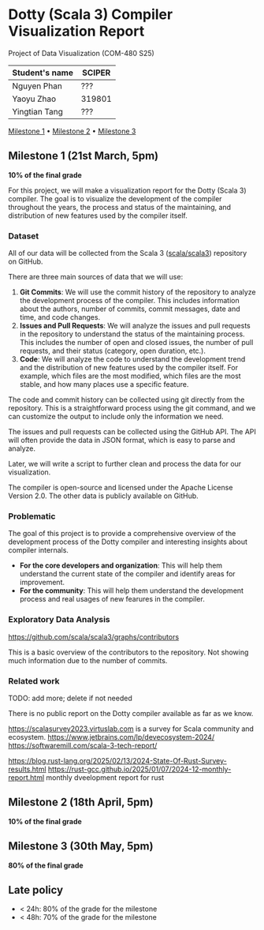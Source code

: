 # Dotty (Scala 3) Compiler Visualization Report

Project of Data Visualization (COM-480 S25)

| Student's name | SCIPER |
| -------------- | ------ |
| Nguyen Phan | ??? |
| Yaoyu Zhao | 319801 |
| Yingtian Tang | ??? |

[Milestone 1](#milestone-1) • [Milestone 2](#milestone-2) • [Milestone 3](#milestone-3)

## Milestone 1 (21st March, 5pm)

**10% of the final grade**

<!-- This is a preliminary milestone to let you set up goals for your final project and assess the feasibility of your ideas.
Please, fill the following sections about your project.

*(max. 2000 characters per section)* -->

For this project, we will make a visualization report for the Dotty (Scala 3) compiler. 
The goal is to visualize the development of the compiler throughout the years,
the process and status of the maintaining, and distribution of new features used by the compiler itself.

### Dataset

<!-- > Find a dataset (or multiple) that you will explore. Assess the quality of the data it contains and how much preprocessing / data-cleaning it will require before tackling visualization. We recommend using a standard dataset as this course is not about scraping nor data processing.
>
> Hint: some good pointers for finding quality publicly available datasets ([Google dataset search](https://datasetsearch.research.google.com/), [Kaggle](https://www.kaggle.com/datasets), [OpenSwissData](https://opendata.swiss/en/), [SNAP](https://snap.stanford.edu/data/) and [FiveThirtyEight](https://data.fivethirtyeight.com/)), you could use also the DataSets proposed by the ENAC (see the Announcements section on Zulip). -->

All of our data will be collected from the Scala 3 ([scala/scala3](https://github.com/scala/scala3)) repository on GitHub.

There are three main sources of data that we will use:
1. **Git Commits**: We will use the commit history of the repository to analyze the development process of the compiler. This includes information about the authors, number of commits, commit messages, date and time, and code changes.
2. **Issues and Pull Requests**: We will analyze the issues and pull requests in the repository to understand the status of the maintaining process. This includes the number of open and closed issues, the number of pull requests, and their status (category, open duration, etc.).
3. **Code**: We will analyze the code to understand the development trend and the distribution of new features used by the compiler itself. For example, which files are the most modified, which files are the most stable, and how many places use a specific feature.

The code and commit history can be collected using git directly from the repository.
This is a straightforward process using the git command, and we can customize the output to include only the information we need.

The issues and pull requests can be collected using the GitHub API. The API will often provide the data in JSON format, which is easy to parse and analyze.

Later, we will write a script to further clean and process the data for our visualization.

The compiler is open-source and licensed under the Apache License Version 2.0. The other data is publicly available on GitHub.

### Problematic

<!-- > Frame the general topic of your visualization and the main axis that you want to develop.
> - What am I trying to show with my visualization?
> - Think of an overview for the project, your motivation, and the target audience. -->

The goal of this project is to provide a comprehensive overview of the development process of the Dotty compiler
and interesting insights about compiler internals.

- **For the core developers and organization**: This will help them understand the current state of the compiler and identify areas for improvement.
- **For the community**: This will help them understand the development process and real usages of new fearures in the compiler.

### Exploratory Data Analysis

<!-- > Pre-processing of the data set you chose
> - Show some basic statistics and get insights about the data -->

https://github.com/scala/scala3/graphs/contributors

This is a basic overview of the contributors to the repository. Not showing much information due to the number of commits.

### Related work

<!-- > - What others have already done with the data?
> - Why is your approach original?
> - What source of inspiration do you take? Visualizations that you found on other websites or magazines (might be unrelated to your data).
> - In case you are using a dataset that you have already explored in another context (ML or ADA course, semester project...), you are required to share the report of that work to outline the differences with the submission for this class. -->

TODO: add more; delete if not needed

There is no public report on the Dotty compiler available as far as we know.

https://scalasurvey2023.virtuslab.com is a survey for Scala community and ecosystem.
https://www.jetbrains.com/lp/devecosystem-2024/
https://softwaremill.com/scala-3-tech-report/

https://blog.rust-lang.org/2025/02/13/2024-State-Of-Rust-Survey-results.html
https://rust-gcc.github.io/2025/01/07/2024-12-monthly-report.html monthly dveelopment report for rust


## Milestone 2 (18th April, 5pm)

**10% of the final grade**


## Milestone 3 (30th May, 5pm)

**80% of the final grade**


## Late policy

- < 24h: 80% of the grade for the milestone
- < 48h: 70% of the grade for the milestone

